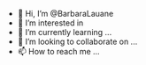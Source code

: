 - 👋 Hi, I’m @BarbaraLauane
- 👀 I’m interested in 
- 🌱 I’m currently learning ...
- 💞️ I’m looking to collaborate on ...
- 📫 How to reach me ...

<!---
BarbaraLauane/BarbaraLauane is a ✨ special ✨ repository because its `README.md` (this file) appears on your GitHub profile.
You can click the Preview link to take a look at your changes.
--->
